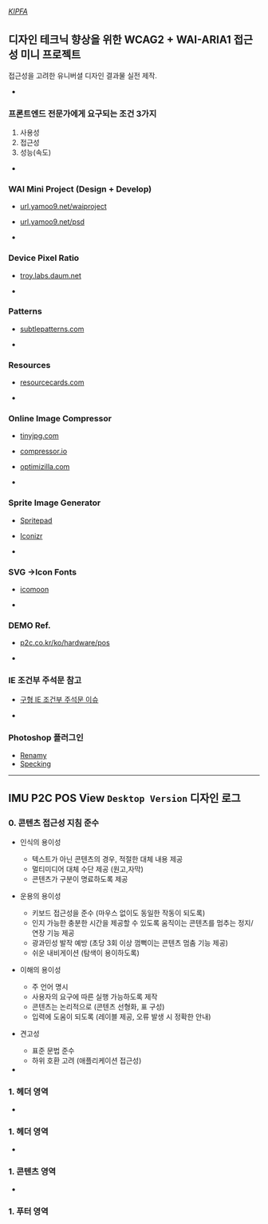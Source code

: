 ###### [KIPFA](http://kipfa.co.kr)

## 디자인 테크닉 향상을 위한 WCAG2 + WAI-ARIA1 접근성 미니 프로젝트

접근성을 고려한 유니버셜 디자인 결과물 실전 제작.

-

### 프론트엔드 전문가에게 요구되는 조건 3가지

1. 사용성
1. 접근성
1. 성능(속도)

-

### WAI Mini Project (Design + Develop)

- [url.yamoo9.net/waiproject](http://url.yamoo9.net/waiproject)
- [url.yamoo9.net/psd](http://url.yamoo9.net/psd)

-

### Device Pixel Ratio

- [troy.labs.daum.net](http://troy.labs.daum.net/)

-

### Patterns

- [subtlepatterns.com](http://subtlepatterns.com/)

-

### Resources

- [resourcecards.com](https://resourcecards.com/)

-

### Online Image Compressor

- [tinyjpg.com](https://tinyjpg.com/)
- [compressor.io](https://compressor.io/)
- [optimizilla.com](http://optimizilla.com/)

-

### Sprite Image Generator

- [Spritepad](http://spritepad.wearekiss.com/)
- [Iconizr](https://iconizr.com/)

-

### SVG →Icon Fonts

- [icomoon](https://icomoon.io/)

-

### DEMO Ref.

- [p2c.co.kr/ko/hardware/pos](http://p2c.co.kr/ko/hardware/pos#Pos100)

-

### IE 조건부 주석문 참고
- [구형 IE 조건부 주석문 이슈](https://github.com/h5bp/html5-boilerplate/issues/378#issuecomment-1203093)

-

### Photoshop 플러그인

- [Renamy](http://www.klaia.com/Renamy/)
- [Specking](http://www.wuwacorp.com/specking/)

---

## IMU P2C POS View `Desktop Version` 디자인 로그

### 0. 콘텐츠 접근성 지침 준수

- 인식의 용이성
  - 텍스트가 아닌 콘텐츠의 경우, 적절한 대체 내용 제공
  - 멀티미디어 대체 수단 제공 (원고,자막)
  - 콘텐츠가 구분이 명료하도록 제공
- 운용의 용이성
  - 키보드 접근성을 준수 (마우스 없이도 동일한 작동이 되도록)
  - 인지 가능한 충분한 시간을 제공할 수 있도록 움직이는 콘텐츠를 멈추는 정지/연장 기능 제공
  - 광과민성 발작 예방 (초당 3회 이상 껌뻑이는 콘텐츠 멈춤 기능 제공)
  - 쉬운 내비게이션 (탐색이 용이하도록)
- 이해의 용이성
  - 주 언어 명시
  - 사용자의 요구에 따른 실행 가능하도록 제작
  - 콘텐츠는 논리적으로 (콘텐츠 선형화, 표 구성)
  - 입력에 도움이 되도록 (레이블 제공, 오류 발생 시 정확한 안내)

- 견고성
  - 표준 문법 준수
  - 하위 호환 고려 (애플리케이션 접근성)

-

### 1. 헤더 영역

-

### 1. 헤더 영역

-

### 1. 콘텐츠 영역

-

### 1. 푸터 영역